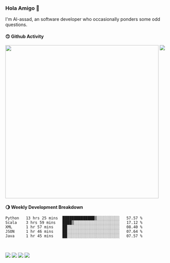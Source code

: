 ### Hola Amigo 🤣   

I'm Al-assad, an software developer who occasionally ponders some odd questions.  
 
#### 🙃 Github Activity 
<div>
  <img src="https://github-readme-stats.vercel.app/api?username=al-assad&show_icons=true" align="top" style="display: inline-block;" width="480"/>
  <img src="https://github-readme-stats.vercel.app/api/top-langs/?username=al-assad&hide=css,html&langs_count=8&layout=compact" align="top" style="display: inline-block;"/>
</div>

#### 🌖 Weekly Development Breakdown
<!--START_SECTION:waka-->
```text
Python   13 hrs 25 mins  ██████████████▒░░░░░░░░░░   57.57 % 
Scala    3 hrs 59 mins   ████▒░░░░░░░░░░░░░░░░░░░░   17.12 % 
XML      1 hr 57 mins    ██░░░░░░░░░░░░░░░░░░░░░░░   08.40 % 
JSON     1 hr 46 mins    ██░░░░░░░░░░░░░░░░░░░░░░░   07.64 % 
Java     1 hr 45 mins    ██░░░░░░░░░░░░░░░░░░░░░░░   07.57 % 
```
<!--END_SECTION:waka-->

<br>

<a href="https://twitter.com/Alassad_dev"><img src="https://img.shields.io/badge/Twitter-@Alassad__dev-blue?style=flat&logo=twitter" /></a>
<a href="https://t.me/alassad_dev"><img src="https://img.shields.io/badge/Telegram-@alassad__dev-orange?style=flat&logo=telegram" /></a>
<a href="https://yulinying.notion.site"><img src="https://img.shields.io/badge/Notion-Al--assad's_Blog-red?style=flat&logo=notion" /></a>
<a href="https://yulinying.notion.site/Notes-0dbfb98e35034fd5ba4a21cea8006145"><img src="https://img.shields.io/badge/Notion-Al--assad's_Note-yellow?style=flat&logo=notion" /></a>

